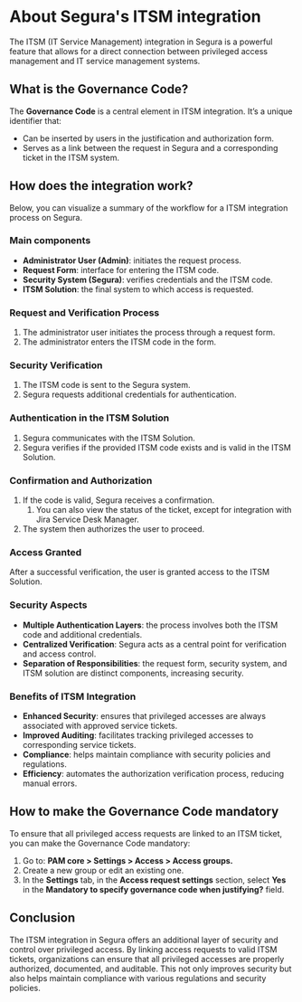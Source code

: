 # About Segura's ITSM integration

The ITSM (IT Service Management) integration in Segura is a powerful feature that allows for a direct connection between privileged access management and IT service management systems.

## What is the Governance Code? 

The **Governance Code** is a central element in ITSM integration. It’s a unique identifier that:

* Can be inserted by users in the justification and authorization form.  
* Serves as a link between the request in Segura and a corresponding ticket in the ITSM system.

## How does the integration work?

Below, you can visualize a summary of the workflow for a ITSM integration process on Segura.

### Main components

* **Administrator User (Admin)**: initiates the request process.  
* **Request Form**: interface for entering the ITSM code.  
* **Security System (Segura)**: verifies credentials and the ITSM code.  
* **ITSM Solution**: the final system to which access is requested.

### Request and Verification Process

1. The administrator user initiates the process through a request form.  
2. The administrator enters the ITSM code in the form.

### Security Verification

1. The ITSM code is sent to the Segura system.  
2. Segura requests additional credentials for authentication.

### Authentication in the ITSM Solution

1. Segura communicates with the ITSM Solution.  
2. Segura verifies if the provided ITSM code exists and is valid in the ITSM Solution.

### Confirmation and Authorization

1. If the code is valid, Segura receives a confirmation.
    1. You can also view the status of the ticket, except for integration with Jira Service Desk Manager.
2. The system then authorizes the user to proceed.

### Access Granted

After a successful verification, the user is granted access to the ITSM Solution.

### Security Aspects

* **Multiple Authentication Layers**: the process involves both the ITSM code and additional credentials.  
* **Centralized Verification**: Segura acts as a central point for verification and access control.  
* **Separation of Responsibilities**: the request form, security system, and ITSM solution are distinct components, increasing security.

### Benefits of ITSM Integration

* **Enhanced Security**: ensures that privileged accesses are always associated with approved service tickets.  
* **Improved Auditing**: facilitates tracking privileged accesses to corresponding service tickets.  
* **Compliance**: helps maintain compliance with security policies and regulations.  
* **Efficiency**: automates the authorization verification process, reducing manual errors.

## How to make the Governance Code mandatory 

To ensure that all privileged access requests are linked to an ITSM ticket, you can make the Governance Code mandatory:

1. Go to: **PAM core \> Settings \> Access \> Access groups.**  
2. Create a new group or edit an existing one.  
3. In the **Settings** tab, in the **Access request settings** section, select **Yes** in the **Mandatory to specify governance code when justifying?** field.

## Conclusion 

The ITSM integration in Segura offers an additional layer of security and control over privileged access. By linking access requests to valid ITSM tickets, organizations can ensure that all privileged accesses are properly authorized, documented, and auditable. This not only improves security but also helps maintain compliance with various regulations and security policies.